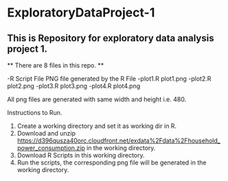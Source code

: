 ExploratoryDataProject-1
========================

This is Repository for exploratory data analysis project 1.
-------------------------------
** There are 8 files in this repo. **

-R Script File 		PNG file generated by the R File
-plot1.R		        plot1.png
-plot2.R		        plot2.png
-plot3.R	            plot3.png
-plot4.R			     plot4.png


All png files are generated with same width and height i.e. 480.

Instructions to Run.

1. Create a working directory and set it as working dir in R.
2. Download and unzip https://d396qusza40orc.cloudfront.net/exdata%2Fdata%2Fhousehold_power_consumption.zip in the working directory.
3. Download R Scripts in this working directory.
4. Run the scripts, the corresponding png file will be generated in the working directory.
